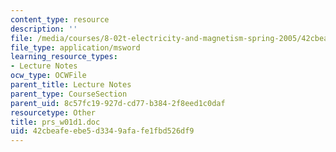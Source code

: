 ```yaml
---
content_type: resource
description: ''
file: /media/courses/8-02t-electricity-and-magnetism-spring-2005/42cbeafeebe5d3349afafe1fbd526df9_prs_w01d1.doc
file_type: application/msword
learning_resource_types:
- Lecture Notes
ocw_type: OCWFile
parent_title: Lecture Notes
parent_type: CourseSection
parent_uid: 8c57fc19-927d-cd77-b384-2f8eed1c0daf
resourcetype: Other
title: prs_w01d1.doc
uid: 42cbeafe-ebe5-d334-9afa-fe1fbd526df9
---
```

